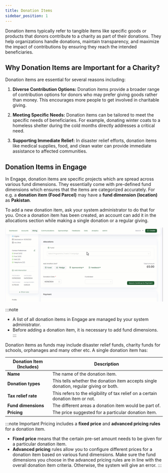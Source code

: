 ```yaml
---
title: Donation Items
sidebar_position: 1
---
```


Donation items typically refer to tangible items like specific goods or products that donors contribute to a charity as part of their donations. They help organizations handle donations, maintain transparency, and maximize the impact of contributions by ensuring they reach the intended beneficiaries.

## Why Donation Items are Important for a Charity?

Donation items are essential for several reasons including:

1. **Diverse Contribution Options:** Donation items provide a broader range of contribution options for donors who may prefer giving goods rather than money. This encourages more people to get involved in charitable giving.

2. **Meeting Specific Needs:** Donation items can be tailored to meet the specific needs of beneficiaries. For example, donating winter coats to a homeless shelter during the cold months directly addresses a critical need.

3. **Supporting Immediate Relief:** In disaster relief efforts, donation items like medical supplies, food, and clean water can provide immediate assistance to affected communities.

## Donation Items in Engage

In Engage, donation items are specific projects which are spread across various fund dimensions. They essentially come with pre-defined fund dimensions which ensures that the items are categorized accurately. For e.g. a **donation item (Food Parcel)** may have a **fund dimension (location)** as **Pakistan**.

To add a new donation item, ask your system administrator to do that for you. Once a donation item has been created, an account can add it in the allocations section while making a single donation or a regular giving.

![Adding Funds in Allocations for Donation Gif](./adding-donation-items-allocation.gif)

:::note
- A list of all donation items in Engage are managed by your system administrator.
- Before adding a donation item, it is necessary to add fund dimensions.
:::

Donation items as funds may include disaster relief funds, charity funds for schools, orphanages and many other etc. A single donation item has:

| Donation Item (Includes) | Description | 
| ------------------------ | ----------- |
| **Name** | The name of the donation item. |
| **Donation types** | This tells whether the donation item accepts single donation, regular giving or both. | 
| **Tax relief rate** | This refers to the eligibility of tax relief on a certain donation item or not. |
| **Fund dimensions** | The different areas a donation item would be part of. | 
| **Pricing** | The price suggested for a particular donation item. |

:::note Important
Pricing includes a **fixed price** and **advanced pricing rules** for a donation item. 
- **Fixed price** means that the certain pre-set amount needs to be given for a particular donation item. 
- **Advanced pricing** rules allow you to configure different prices for a donation item based on various fund dimensions. Make sure the fund dimensions you choose in the advanced pricing rules are in line with the overall donation item criteria. Otherwise, the system will give an error.
:::
